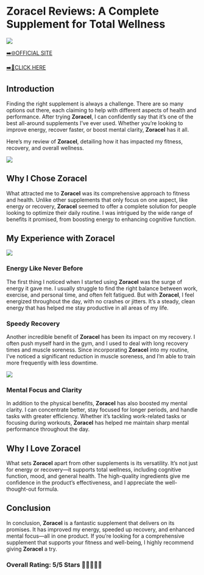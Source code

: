 # **Zoracel Reviews**: A Complete Supplement for Total Wellness

[![](https://static.vecteezy.com/system/resources/thumbnails/019/896/014/small/buy-now-gradient-button-with-cart-symbol-buy-now-illustration-png.png)](https://edetoop.top/lander/sugarpreland-1/zoracel.html) 

[➡️🌐OFFICIAL SITE](https://edetoop.top/lander/sugarpreland-1/zoracel.html) 

[➡️🔗CLICK HERE](https://edetoop.top/lander/sugarpreland-1/zoracel.html) 


## Introduction

Finding the right supplement is always a challenge. There are so many options out there, each claiming to help with different aspects of health and performance. After trying **Zoracel**, I can confidently say that it’s one of the best all-around supplements I’ve ever used. Whether you’re looking to improve energy, recover faster, or boost mental clarity, **Zoracel** has it all.

Here’s my review of **Zoracel**, detailing how it has impacted my fitness, recovery, and overall wellness.

[![](https://wallpapers.com/images/hd/red-order-now-button-udg4jcj4arvn8b0n-2.png)](https://edetoop.top/lander/sugarpreland-1/zoracel.html)  

## Why I Chose **Zoracel**

What attracted me to **Zoracel** was its comprehensive approach to fitness and health. Unlike other supplements that only focus on one aspect, like energy or recovery, **Zoracel** seemed to offer a complete solution for people looking to optimize their daily routine. I was intrigued by the wide range of benefits it promised, from boosting energy to enhancing cognitive function.

## My Experience with **Zoracel**

[![](https://static.vecteezy.com/system/resources/thumbnails/019/896/014/small/buy-now-gradient-button-with-cart-symbol-buy-now-illustration-png.png)](https://edetoop.top/lander/sugarpreland-1/zoracel.html)

### Energy Like Never Before

The first thing I noticed when I started using **Zoracel** was the surge of energy it gave me. I usually struggle to find the right balance between work, exercise, and personal time, and often felt fatigued. But with **Zoracel**, I feel energized throughout the day, with no crashes or jitters. It’s a steady, clean energy that has helped me stay productive in all areas of my life.

### Speedy Recovery

Another incredible benefit of **Zoracel** has been its impact on my recovery. I often push myself hard in the gym, and I used to deal with long recovery times and muscle soreness. Since incorporating **Zoracel** into my routine, I’ve noticed a significant reduction in muscle soreness, and I’m able to train more frequently with less downtime.

[![](https://wallpapers.com/images/hd/red-order-now-button-udg4jcj4arvn8b0n-2.png)](https://edetoop.top/lander/sugarpreland-1/zoracel.html)  

### Mental Focus and Clarity

In addition to the physical benefits, **Zoracel** has also boosted my mental clarity. I can concentrate better, stay focused for longer periods, and handle tasks with greater efficiency. Whether it’s tackling work-related tasks or focusing during workouts, **Zoracel** has helped me maintain sharp mental performance throughout the day.

## Why I Love **Zoracel**

What sets **Zoracel** apart from other supplements is its versatility. It’s not just for energy or recovery—it supports total wellness, including cognitive function, mood, and general health. The high-quality ingredients give me confidence in the product’s effectiveness, and I appreciate the well-thought-out formula.

## Conclusion

In conclusion, **Zoracel** is a fantastic supplement that delivers on its promises. It has improved my energy, speeded up recovery, and enhanced mental focus—all in one product. If you’re looking for a comprehensive supplement that supports your fitness and well-being, I highly recommend giving **Zoracel** a try.

### Overall Rating: 5/5 Stars 🌟🌟🌟🌟🌟
